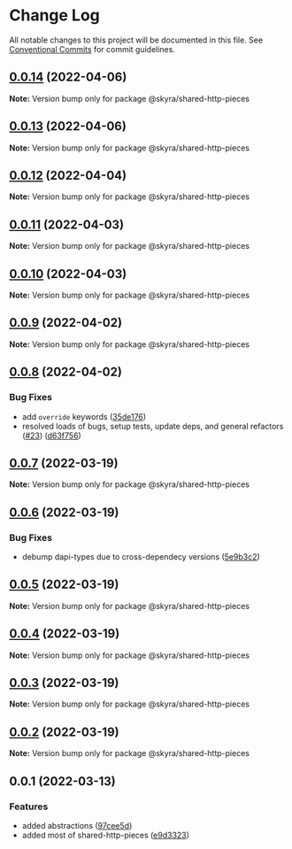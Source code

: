 # Change Log

All notable changes to this project will be documented in this file.
See [Conventional Commits](https://conventionalcommits.org) for commit guidelines.

## [0.0.14](https://github.com/skyra-project/archid-components/compare/@skyra/shared-http-pieces@0.0.13...@skyra/shared-http-pieces@0.0.14) (2022-04-06)

**Note:** Version bump only for package @skyra/shared-http-pieces

## [0.0.13](https://github.com/skyra-project/archid-components/compare/@skyra/shared-http-pieces@0.0.12...@skyra/shared-http-pieces@0.0.13) (2022-04-06)

**Note:** Version bump only for package @skyra/shared-http-pieces

## [0.0.12](https://github.com/skyra-project/archid-components/compare/@skyra/shared-http-pieces@0.0.11...@skyra/shared-http-pieces@0.0.12) (2022-04-04)

**Note:** Version bump only for package @skyra/shared-http-pieces

## [0.0.11](https://github.com/skyra-project/archid-components/compare/@skyra/shared-http-pieces@0.0.10...@skyra/shared-http-pieces@0.0.11) (2022-04-03)

**Note:** Version bump only for package @skyra/shared-http-pieces

## [0.0.10](https://github.com/skyra-project/archid-components/compare/@skyra/shared-http-pieces@0.0.9...@skyra/shared-http-pieces@0.0.10) (2022-04-03)

**Note:** Version bump only for package @skyra/shared-http-pieces

## [0.0.9](https://github.com/skyra-project/archid-components/compare/@skyra/shared-http-pieces@0.0.8...@skyra/shared-http-pieces@0.0.9) (2022-04-02)

**Note:** Version bump only for package @skyra/shared-http-pieces

## [0.0.8](https://github.com/skyra-project/archid-components/compare/@skyra/shared-http-pieces@0.0.7...@skyra/shared-http-pieces@0.0.8) (2022-04-02)

### Bug Fixes

-   add `override` keywords ([35de176](https://github.com/skyra-project/archid-components/commit/35de1764162d633bef44448a6fb51227a1800741))
-   resolved loads of bugs, setup tests, update deps, and general refactors ([#23](https://github.com/skyra-project/archid-components/issues/23)) ([d63f756](https://github.com/skyra-project/archid-components/commit/d63f7569cc81a33e7fbbec8af9673624936a833c))

## [0.0.7](https://github.com/skyra-project/archid-components/compare/@skyra/shared-http-pieces@0.0.6...@skyra/shared-http-pieces@0.0.7) (2022-03-19)

**Note:** Version bump only for package @skyra/shared-http-pieces

## [0.0.6](https://github.com/skyra-project/archid-components/compare/@skyra/shared-http-pieces@0.0.5...@skyra/shared-http-pieces@0.0.6) (2022-03-19)

### Bug Fixes

-   debump dapi-types due to cross-dependecy versions ([5e9b3c2](https://github.com/skyra-project/archid-components/commit/5e9b3c25857a99826d837396bf044e96fae998b3))

## [0.0.5](https://github.com/skyra-project/archid-components/compare/@skyra/shared-http-pieces@0.0.4...@skyra/shared-http-pieces@0.0.5) (2022-03-19)

**Note:** Version bump only for package @skyra/shared-http-pieces

## [0.0.4](https://github.com/skyra-project/archid-components/compare/@skyra/shared-http-pieces@0.0.3...@skyra/shared-http-pieces@0.0.4) (2022-03-19)

**Note:** Version bump only for package @skyra/shared-http-pieces

## [0.0.3](https://github.com/skyra-project/archid-components/compare/@skyra/shared-http-pieces@0.0.2...@skyra/shared-http-pieces@0.0.3) (2022-03-19)

**Note:** Version bump only for package @skyra/shared-http-pieces

## [0.0.2](https://github.com/skyra-project/archid-components/compare/@skyra/shared-http-pieces@0.0.1...@skyra/shared-http-pieces@0.0.2) (2022-03-19)

**Note:** Version bump only for package @skyra/shared-http-pieces

## 0.0.1 (2022-03-13)

### Features

-   added abstractions ([97cee5d](https://github.com/skyra-project/archid-components/commit/97cee5de5a553f5607a37ee3d782193c8046ff71))
-   added most of shared-http-pieces ([e9d3323](https://github.com/skyra-project/archid-components/commit/e9d33234a165aa4b514a3dbe61de65a3427f55f7))
